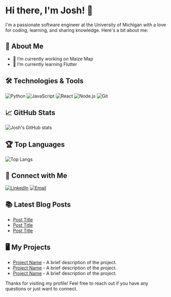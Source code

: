 # Hi there, I'm Josh! 👋

I'm a passionate software engineer at the University of Michigan with a love for coding, learning, and sharing knowledge. Here's a bit about me:

## 🚀 About Me

- 🔭 I’m currently working on Maize Map
- 🌱 I’m currently learning Flutter


## 🛠️ Technologies & Tools

![Python](https://img.shields.io/badge/-Python-black?style=flat-square&logo=python)
![JavaScript](https://img.shields.io/badge/-JavaScript-black?style=flat-square&logo=javascript)
![React](https://img.shields.io/badge/-React-black?style=flat-square&logo=react)
![Node.js](https://img.shields.io/badge/-Node.js-black?style=flat-square&logo=node.js)
![Git](https://img.shields.io/badge/-Git-black?style=flat-square&logo=git)


## 📈 GitHub Stats

![Josh's GitHub stats](https://github-readme-stats.vercel.app/api?username=joshyyjosh&show_icons=true&theme=radical)

## 🏆 Top Languages

![Top Langs](https://github-readme-stats.vercel.app/api/top-langs/?username=joshyyjosh&layout=compact&theme=radical)

## 🔗 Connect with Me

[![LinkedIn](https://img.shields.io/badge/-LinkedIn-black?style=flat-square&logo=linkedin)](https://www.linkedin.com/in/joshua-young-023469329/)
[![Email](https://img.shields.io/badge/-Email-black?style=flat-square&logo=gmail)](mailto:joshuay069@gmail.com)

## 📚 Latest Blog Posts

<!-- BLOG-POST-LIST:START -->
- [Post Title](https://your-blog-link)
- [Post Title](https://your-blog-link)
- [Post Title](https://your-blog-link)
<!-- BLOG-POST-LIST:END -->

<!-- You can create a workflow to automatically update this section based on your latest blog posts. -->

## 🖥️ My Projects

- [Project Name](https://github.com/joshyyjosh/project-name) - A brief description of the project.
- [Project Name](https://github.com/joshyyjosh/project-name) - A brief description of the project.
- [Project Name](https://github.com/joshyyjosh/project-name) - A brief description of the project.

<!-- You can add more sections if needed, such as 'Achievements', 'Certifications', etc. -->

Thanks for visiting my profile! Feel free to reach out if you have any questions or just want to connect.
